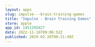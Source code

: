 ```yaml
---
layout: apps
slug: impulse---brain-training-games
title: "Impulse - Brain Training Games"
store: apple
app_id: 1451295827
date: 2022-11-16T09:06:52Z
published: 2019-02-20T00:21:49Z
---
```

